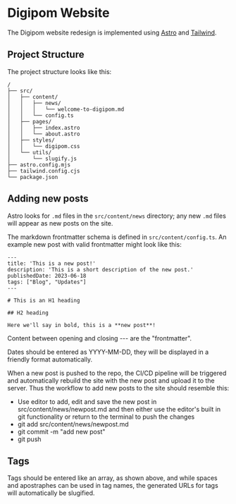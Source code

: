 # Digipom Website

The Digipom website redesign is implemented using [Astro](https://astro.build) and [Tailwind](https://tailwindcss.com).


## Project Structure

The project structure looks like this:

```
/
├── src/
│   ├── content/
│   │   ├── news/
│   │   │   └── welcome-to-digipom.md
│   │   └── config.ts
│   ├── pages/
│   │   ├── index.astro
│   │   └── about.astro
│   ├── styles/   
│   │   └── digipom.css
│   └── utils/
│       └── slugify.js
├── astro.config.mjs 
├── tailwind.config.cjs
└── package.json
```

## Adding new posts

Astro looks for `.md` files in the `src/content/news` directory; any new `.md` files will appear as new posts on the site.

The markdown frontmatter schema is defined in `src/content/config.ts`. An example new post with valid frontmatter might look like this:

```
---
title: 'This is a new post!'
description: 'This is a short description of the new post.'
publishedDate: 2023-06-18
tags: ["Blog", "Updates"]
---

# This is an H1 heading

## H2 heading

Here we'll say in bold, this is a **new post**!
```

Content between opening and closing --- are the "frontmatter".

Dates should be entered as YYYY-MM-DD, they will be displayed in a friendly format automatically.

When a new post is pushed to the repo, the CI/CD pipeline will be triggered and automatically rebuild the site with the new post and upload it to the server. Thus the workflow to add new posts to the site should resemble this:

- Use editor to add, edit and save the new post in src/content/news/newpost.md and then either use the editor's built in git functionality or return to the terminal to push the changes
- git add src/content/news/newpost.md
- git commit -m "add new post"
- git push

## Tags

Tags should be entered like an array, as shown above, and while spaces and apostraphes can be used in tag names, the generated URLs for tags will automatically be slugified.
